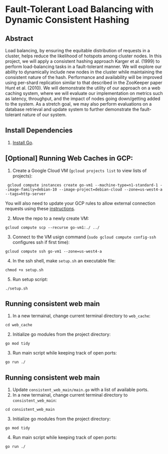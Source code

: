 # Fault-Tolerant Load Balancing with Dynamic Consistent Hashing
## Abstract

Load balancing, by ensuring the equitable distribution of requests in a cluster, helps
reduce the likelihood of hotspots among cluster nodes. In this project, we will
apply a consistent hashing approach Karger et al. (1999) to perform load-balancing
tasks in a fault-tolerant manner. We will explore our ability to dynamically include
new nodes in the cluster while maintaining the consistent nature of the hash.
Performance and availability will be improved using per-shard replication similar
to that described in the ZooKeeper paper Hunt et al. (2010). We will demonstrate
the utility of our approach on a web caching system, where we will evaluate our
implementation on metrics such as latency, throughput, and the impact of nodes
going down/getting added to the system. As a stretch goal, we may also perform
evaluations on a database retrieval and update system to further demonstrate the
fault-tolerant nature of our system.


## Install Dependencies
1. [Install Go](https://go.dev/doc/install).


## [Optional] Running Web Caches in GCP:
1. Create a Google Cloud VM (`gcloud projects list` to view lists of projects):
```
 gcloud compute instances create go-vm1 --machine-type=n1-standard-1 --image-family=debian-10 --image-project=debian-cloud --zone=us-west4-a --tags=http-server
```
You will also need to update your GCP rules to allow external connection requests using these [instructions](https://www.geeksforgeeks.org/how-to-open-port-in-gcp-vm/).

2. Move the repo to a newly create VM:
```
gcloud compute scp --recurse go-vm1:./ ../
```
3. Connect to the VM usign command (`sudo gcloud compute config-ssh` configures ssh if first time):
```
gcloud compute ssh go-vm1 --zone=us-west4-a
```

4. In the ssh shell, make `setup.sh` an executable file:
```
chmod +x setup.sh
```

5. Run setup script:
```
./setup.sh
```

## Running consistent web main

1. In a new termainal, change current terminal directory to `web_cache`:
```
cd web_cache
```
2. Initialize go modules from the project directory:
```
go mod tidy
```
3. Run main script while keeping track of open ports:
```
go run ./
```

## Running consistent web main
1. Update  `consistent_web_main/main.go` with a list of available ports.
2. In a new termainal, change current terminal directory to `consistent_web_main`:
```
cd consistent_web_main
```
3. Initialize go modules from the project directory:
```
go mod tidy
```
4. Run main script while keeping track of open ports:
```
go run ./
```
